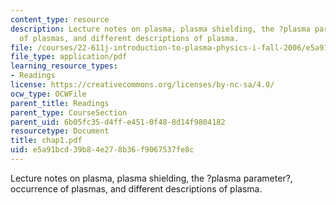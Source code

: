 ```yaml
---
content_type: resource
description: Lecture notes on plasma, plasma shielding, the ?plasma parameter?, occurrence
  of plasmas, and different descriptions of plasma.
file: /courses/22-611j-introduction-to-plasma-physics-i-fall-2006/e5a91bcd39b84e278b36f9067537fe8c_chap1.pdf
file_type: application/pdf
learning_resource_types:
- Readings
license: https://creativecommons.org/licenses/by-nc-sa/4.0/
ocw_type: OCWFile
parent_title: Readings
parent_type: CourseSection
parent_uid: 6b05fc35-d4ff-e451-0f48-8d14f9804182
resourcetype: Document
title: chap1.pdf
uid: e5a91bcd-39b8-4e27-8b36-f9067537fe8c
---
```

Lecture notes on plasma, plasma shielding, the ?plasma parameter?, occurrence of plasmas, and different descriptions of plasma.